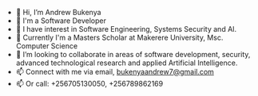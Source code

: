 - 👋 Hi, I’m Andrew Bukenya
- 🌱 I'm a Software Developer
- 👀 I have interest in Software Engineering, Systems Security and AI. 
- 🌱 Currently I'm a Masters Scholar at Makerere University, Msc. Computer Science 
- 💞️ I’m looking to collaborate in areas of software development, security, advanced technological research and applied Artificial Intelligence.
- 📫 Connect with me via email, bukenyaandrew7@gmail.com
- 📫 Or call: +256705130050, +256789862169

<!---
Andrkenya/Andrkenya is a ✨ special ✨ repository because its `README.md` (this file) appears on your GitHub profile.
You can click the Preview link to take a look at your changes.
--->
